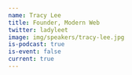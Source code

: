 ```yaml
---
name: Tracy Lee
title: Founder, Modern Web
twitter: ladyleet
image: img/speakers/tracy-lee.jpg
is-podcast: true
is-event: false
current: true
---
```

